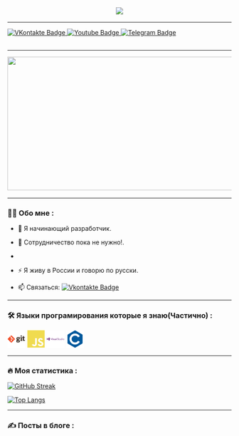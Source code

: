 <div id="header" align="center">
  <img src="https://media.giphy.com/media/q217GUnfKAmJlFcjBX/giphy.gif"/>
</div>

---

<div id="badges">
  <a href="https://vk.com/vk2022god">
    <img src="https://img.shields.io/badge/VKontakte-blue?logo=VK&logoColor=white" alt="VKontakte Badge"/>
  </a>
  <a href="https://www.youtube.com/channel/UCeRD9bfDru19XUHGa65Xmnw">
    <img src="https://img.shields.io/badge/YouTube-red?style=for-the-badge&logo=youtube&logoColor=white" alt="Youtube Badge"/>
  </a>
  <a href="https://t.me/gdeUrto">
    <img src="https://img.shields.io/badge/Telegram-white?logo=Telegram&logoColor=white" alt="Telegram Badge"/>
  </a>
</div>
<img src="https://komarev.com/ghpvc/?username=Urto&style=flat-square&color=blue" alt=""/>

---

<div align="center">
  <img src="https://media.giphy.com/media/AktWnkwYkoLMz0RAHe/giphy.gif" width="600" height="300"/>
</div>

---

### :man_technologist: Обо мне :
- :telescope: Я начинающий разработчик.

- :seedling: Сотрудничество пока не нужно!.
- 
- :zap: Я живу в России и говорю по русски.

- :mailbox: Связаться: [![ Vkontakte Badge ](https://img.shields.io/badge/VKontakte-blue?logo=VK&logoColor=white)](https://vk.com/vk2022god)

---

### :hammer_and_wrench: Языки програмирования которые я знаю(Частично) :
<div>
    <img src="https://github.com/devicons/devicon/blob/master/icons/git/git-original-wordmark.svg" title="Git" **alt="Git" width="40" height="40"/>
  <img src="https://raw.githubusercontent.com/devicons/devicon/1119b9f84c0290e0f0b38982099a2bd027a48bf1/icons/javascript/javascript-plain.svg" title="JavaScript" **alt="JavaScript" width="40" height="40"/>
  <img src="https://raw.githubusercontent.com/devicons/devicon/1119b9f84c0290e0f0b38982099a2bd027a48bf1/icons/visualstudio/visualstudio-plain-wordmark.svg" title="Visual Studio" **alt="Visual Studio" width="40" height="40"/>
   <img src="https://raw.githubusercontent.com/devicons/devicon/1119b9f84c0290e0f0b38982099a2bd027a48bf1/icons/c/c-plain.svg" title="C" **alt="C" width="40" height="40"/>
 

</div>

---

### :fire: Mоя статистика :
[![GitHub Streak](http://github-readme-streak-stats.herokuapp.com?user=Urto&theme=android-dark&hide_border=%D0%9B%D0%9E%D0%96%D0%AC&locale=ru&date_format=M%20j%5B%2C%20Y%5D)](https://git.io/streak-stats)

[![Top Langs](https://github-readme-stats.vercel.app/api/top-langs/?username=Urto)](https://github.com/anuraghazra/github-readme-stats)

---

### :writing_hand: Посты в блоге :
<!-- BLOG-POST-LIST:START -->

<!-- BLOG-POST-LIST:END -->



<!---
Urto/Urto is a ✨ special ✨ repository because its `README.md` (this file) appears on your GitHub profile.
You can click the Preview link to take a look at your changes.
--->
